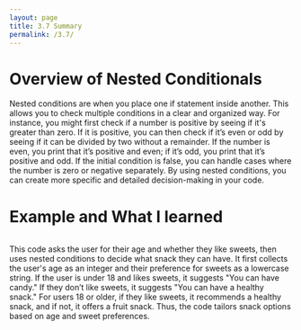 ```yaml
---
layout: page
title: 3.7 Summary
permalink: /3.7/
---
```


<h1>Overview of Nested Conditionals</h1>

Nested conditions are when you place one if statement inside another. This allows you to check multiple conditions in a clear and organized way. For instance, you might first check if a number is positive by seeing if it's greater than zero. If it is positive, you can then check if it’s even or odd by seeing if it can be divided by two without a remainder. If the number is even, you print that it’s positive and even; if it’s odd, you print that it’s positive and odd. If the initial condition is false, you can handle cases where the number is zero or negative separately. By using nested conditions, you can create more specific and detailed decision-making in your code.


<h1>Example and What I learned</h1>

<img src= "{{site.baseurl}}/images/notebooks/image copy 18.png" alt = "">

This code asks the user for their age and whether they like sweets, then uses nested conditions to decide what snack they can have. It first collects the user's age as an integer and their preference for sweets as a lowercase string. If the user is under 18 and likes sweets, it suggests "You can have candy." If they don’t like sweets, it suggests "You can have a healthy snack." For users 18 or older, if they like sweets, it recommends a healthy snack, and if not, it offers a fruit snack. Thus, the code tailors snack options based on age and sweet preferences.





